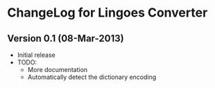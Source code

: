 ChangeLog for Lingoes Converter
===============================

Version 0.1 (08-Mar-2013)
-------------------------
* Initial release
* TODO:
	- More documentation
	- Automatically detect the dictionary encoding